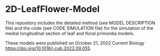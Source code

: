 # 2D-LeafFlower-Model

This repository includes the detailed method (see MODEL DESCRIPTION file) and the code (see CODE SIMULATION file) for the simulation 
of the medial longitudinal section of leaf and floral primordia models.

These models were published on October 21, 2022 Current Biology https://doi.org/10.1016/j.cub.2022.09.055.
